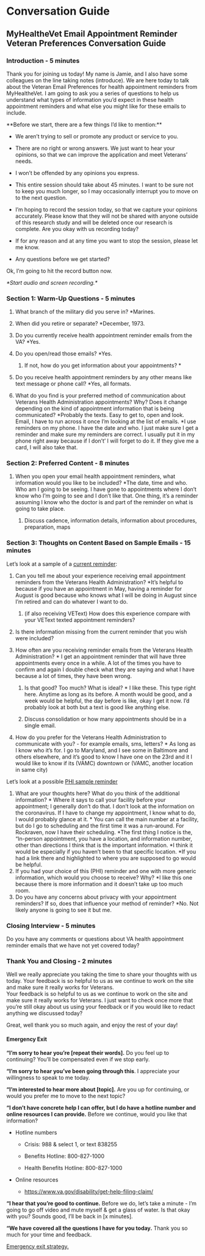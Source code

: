 # Conversation Guide
## MyHealtheVet Email Appointment Reminder Veteran Preferences Conversation Guide

### Introduction - 5 minutes

Thank you for joining us today! My name is Jamie, and I also have some colleagues on the line taking notes (introduce). We are here today to talk about the Veteran Email Preferences for health appointment reminders from MyHealtheVet. I am going to ask you a series of questions to help us understand what types of information you’d expect in these health appointment reminders and what else you might like for these emails to include. 

\*\*Before we start, there are a few things I’d like to mention:\*\*

- We aren’t trying to sell or promote any product or service to you.

- There are no right or wrong answers. We just want to hear your opinions, so that we can improve the application and meet Veterans’ needs.

- I won’t be offended by any opinions you express.

- This entire session should take about 45 minutes. I want to be sure not to keep you much longer, so I may occasionally interrupt you to move on to the next question.

- I’m hoping to record the session today, so that we capture your opinions accurately.  Please know that they will not be shared with anyone outside of this research study and will be deleted once our research is complete. Are you okay with us recording today?

- If for any reason and at any time you want to stop the session, please let me know.

- Any questions before we get started?

Ok, I’m going to hit the record button now. 

_\*Start audio and screen recording.\*_

### Section 1: Warm-Up Questions - 5 minutes

1. What branch of the military did you serve in? *Marines. 

2. When did you retire or separate? *December, 1973.

3. Do you currently receive health appointment reminder emails from the VA? *Yes.

4. Do you open/read those emails? *Yes.

   1. If not, how do you get information about your appointments? *

5. Do you receive health appointment reminders by any other means like text message or phone call? *Yes, all formats.

6. What do you find is your preferred method of communication about Veterans Health Administration appointments? Why? Does it change depending on the kind of appointment information that is being communicated? *Probably the texts. Easy to get to, open and look. Email, I have to run across it once I’m looking at the list of emails. *I use reminders on my phone. I have the date and who. I just make sure I get a reminder and make sure my reminders are correct. I usually put it in my phone right away because if I don’t’ I will forget to do it. If they give me a card, I will also take that. 



### Section 2: Preferred Content - 8 minutes

1. When you open your email health appointment reminders, what information would you like to be included? *The date, time and who. Who am I going to be seeing. I have gone to appointments where I don’t know who I’m going to see and I don’t like that. One thing, it’s a reminder assuming I know who the doctor is and part of the reminder on what is going to take place. 

   1. Discuss cadence, information details, information about procedures, preparation, maps

### Section 3: Thoughts on Content Based on Sample Emails - 15 minutes

Let’s look at a sample of a [current reminder](https://github.com/department-of-veterans-affairs/va.gov-team/blob/master/products/vetext/product/research/2025-01-VEText-MyHealtheVet-email-appointment-reminder-content-research/current-mhv-emailmockup.md):

1. Can you tell me about your experience receiving email appointment reminders from the Veterans Health Administration? *It’s helpful to because if you have an appointment in May, having a reminder for August is good because who knows what I will be doing in August since I’m retired and can do whatever I want to do. 

   1. (if also receiving VEText) How does this experience compare with your VEText texted appointment reminders?

2. Is there information missing from the current reminder that you wish were included?

3. How often are you receiving reminder emails from the Veterans Health Administration? * I get an appointment reminder that will have three appointments every once in a while. A lot of the times you have to confirm and again I double check what they are saying and what I have because a lot of times, they have been wrong. 

   1. Is that good? Too much? What is ideal? * I like these. This type right here. Anytime as long as its before. A month would be good, and a week would be helpful, the day before is like, okay I get it now. I’d probably look at both but a text is good like anything else. 

   2. Discuss consolidation or how many appointments should be in a single email.

4. How do you prefer for the Veterans Health Administration to communicate with you? - for example emails, sms, letters? * As long as I know who it’s for. I go to Maryland, and I see some in Baltimore and others elsewhere, and it’s good to know I have one on the 23rd and it I would like to know if its (VAMC) downtown or (VAMC, another location in same city) 

Let’s look at a possible [PHI sample reminder](https://github.com/department-of-veterans-affairs/va.gov-team/blob/master/products/vetext/product/research/2025-01-VEText-MyHealtheVet-email-appointment-reminder-content-research/Pending-MHV-PHI-emailmockup.md)

1. What are your thoughts here? What do you think of the additional information? * Where it says to call your facility before your appointment; I generally don’t do that.  I don’t look at the information on the coronavirus. If I have to change my appointment, I know what to do, I would probably glance at it. * You can call the main number at a facility, but do I go to scheduling and the first time it was a run-around. For Rockraven, now I have their scheduling. 
*The first thing I notice is the, “In-person appointment, you have a location, and information number, other than directions I think that is the important information. 
*I think it would be especially if you haven’t been to that specific location. 
*If you had a link there and highlighted to where you are supposed to go would be helpful. 
2. If you had your choice of this (PHI) reminder and one with more generic information, which would you choose to receive? Why? *I like this one because there is more information and it doesn’t take up too much room. 
3. Do you have any concerns about privacy with your appointment reminders? If so, does that influence your method of reminder? *No. Not likely anyone is going to see it but me. 


### Closing Interview - 5 minutes

Do you have any comments or questions about VA health appointment reminder emails that we have not yet covered today?

### Thank You and Closing - 2 minutes

Well we really appreciate you taking the time to share your thoughts with us today. Your feedback is so helpful to us as we continue to work on the site and make sure it really works for Veterans.\
Your feedback is so helpful to us as we continue to work on the site and make sure it really works for Veterans. I just want to check once more that you’re still okay about us using your feedback or if you would like to redact anything we discussed today?

Great, well thank you so much again, and enjoy the rest of your day!



#### Emergency Exit

**“I’m sorry to hear you’re \[repeat their words].** Do you feel up to continuing? You’ll be compensated even if we stop early.

**“I’m sorry to hear you’ve been going through this**. I appreciate your willingness to speak to me today.

**“I’m interested to hear more about \[topic].** Are you up for continuing, or would you prefer me to move to the next topic?

**“I don’t have concrete help I can offer, but I do have a hotline number and online resources I can provide.** Before we continue, would you like that information?

- Hotline numbers

  - Crisis: 988 & select 1, or text 838255

  - Benefits Hotline: 800-827-1000

  - Health Benefits Hotline: 800-827-1000

- Online resources

  - <https://www.va.gov/disability/get-help-filing-claim/>

**“I hear that you’re good to continue.** Before we do, let’s take a minute - I’m going to go off video and mute myself & get a glass of water. Is that okay with you? Sounds good, I’ll be back in \[x minutes].

**“We have covered all the questions I have for you today.** Thank you so much for your time and feedback.

[Emergency exit strategy.](https://depo-platform-documentation.scrollhelp.site/research-design/Research-Safety-and-Emergency-Exit-Strategies.2143649793.html#ResearchSafetyandEmergencyExitStrategies-Sampleexitstrategies)

